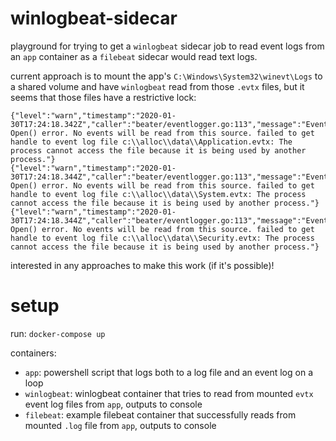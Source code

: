 # winlogbeat-sidecar

playground for trying to get a `winlogbeat` sidecar job to read event logs from an `app` container as a `filebeat` sidecar would read text logs.

current approach is to mount the app's `C:\Windows\System32\winevt\Logs` to a shared volume and have `winlogbeat` read from those `.evtx` files, but it seems that those files have a restrictive lock:
```
{"level":"warn","timestamp":"2020-01-30T17:24:18.342Z","caller":"beater/eventlogger.go:113","message":"EventLog[c:\\alloc\\data\\Application.evtx] Open() error. No events will be read from this source. failed to get handle to event log file c:\\alloc\\data\\Application.evtx: The process cannot access the file because it is being used by another process."}
{"level":"warn","timestamp":"2020-01-30T17:24:18.344Z","caller":"beater/eventlogger.go:113","message":"EventLog[c:\\alloc\\data\\System.evtx] Open() error. No events will be read from this source. failed to get handle to event log file c:\\alloc\\data\\System.evtx: The process cannot access the file because it is being used by another process."}
{"level":"warn","timestamp":"2020-01-30T17:24:18.344Z","caller":"beater/eventlogger.go:113","message":"EventLog[c:\\alloc\\data\\Security.evtx] Open() error. No events will be read from this source. failed to get handle to event log file c:\\alloc\\data\\Security.evtx: The process cannot access the file because it is being used by another process."}
```

interested in any approaches to make this work (if it's possible)!

# setup

run: `docker-compose up`

containers:
- `app`: powershell script that logs both to a log file and an event log on a loop
- `winlogbeat`: winlogbeat container that tries to read from mounted `evtx` event log files from `app`, outputs to console
- `filebeat`: example filebeat container that successfully reads from mounted `.log` file from `app`, outputs to console
